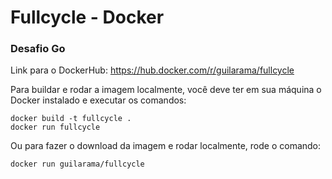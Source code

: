 # Fullcycle - Docker
### Desafio Go

Link para o DockerHub: https://hub.docker.com/r/guilarama/fullcycle

Para buildar e rodar a imagem localmente, você deve ter em sua máquina o Docker instalado e executar os comandos:
```
docker build -t fullcycle .
docker run fullcycle
```

Ou para fazer o download da imagem e rodar localmente, rode o comando:
```
docker run guilarama/fullcycle
```